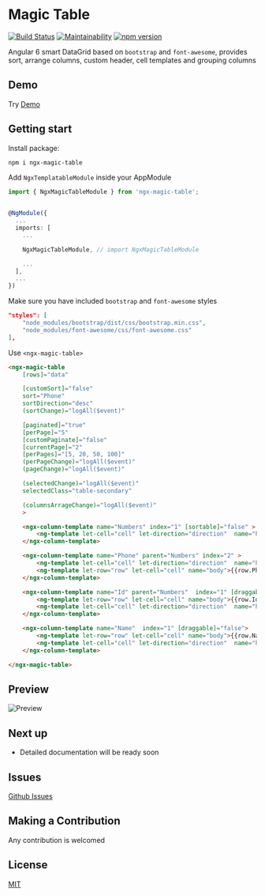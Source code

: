 # Magic Table

[![Build Status](https://api.travis-ci.org/mvakili/ngx-magic-table.svg?branch=master)](https://travis-ci.org/mvakili/ngx-magic-table)
[![Maintainability](https://api.codeclimate.com/v1/badges/9bdb33820bfdaa028c78/maintainability)](https://codeclimate.com/github/mvakili/ngx-magic-table/maintainability)
[![npm version](https://badge.fury.io/js/ngx-magic-table.svg)](https://badge.fury.io/js/ngx-magic-table)


Angular 6 smart DataGrid based on `bootstrap` and `font-awesome`, provides sort, arrange columns, custom header, cell templates and grouping columns

## Demo

Try [Demo](https://stackblitz.com/edit/angular-cyry7o?file=src%2Fapp%2Fapp.component.html) 


## Getting start
Install package:
```bash
npm i ngx-magic-table
```
Add `NgxTemplatableModule` inside your AppModule
```typescript
import { NgxMagicTableModule } from 'ngx-magic-table';


@NgModule({
  ...
  imports: [
    ...

    NgxMagicTableModule, // import NgxMagicTableModule 

    ...
  ],
  ...
})
```
Make sure you have included `bootstrap` and `font-awesome` styles
```json
"styles": [
    "node_modules/bootstrap/dist/css/bootstrap.min.css",
    "node_modules/font-awesome/css/font-awesome.css"
],
```

Use `<ngx-magic-table>`
```html
<ngx-magic-table
    [rows]="data"

    [customSort]="false"
    sort="Phone"
    sortDirection="desc"
    (sortChange)="logAll($event)"

    [paginated]="true"
    [perPage]="5"
    [customPaginate]="false"
    [currentPage]="2"
    [perPages]="[5, 20, 50, 100]"
    (perPageChange)="logAll($event)"
    (pageChange)="logAll($event)"

    (selectedChange)="logAll($event)"
    selectedClass="table-secondary"

    (columnsArrageChange)="logAll($event)"
    >

    <ngx-column-template name="Numbers" index="1" [sortable]="false" >
        <ng-template let-cell="cell" let-direction="direction"  name="header">{{cell.name}}  </ng-template>
    </ngx-column-template>

    <ngx-column-template name="Phone" parent="Numbers" index="2" >
        <ng-template let-cell="cell" let-direction="direction"  name="header">{{cell.name}} <i class="fa" *ngIf="direction" [ngClass]="direction == 'asc' ? 'fa-arrow-up' : 'fa-arrow-down'" ></i> </ng-template>
        <ng-template let-row="row" let-cell="cell" name="body">{{row.Phone}}</ng-template>
    </ngx-column-template>

    <ngx-column-template name="Id" parent="Numbers"  index="1" [draggable]="false">
        <ng-template let-row="row" let-cell="cell" name="body">{{row.Id}}</ng-template>
        <ng-template let-cell="cell" let-direction="direction"  name="header">{{cell.name}} <i class="fa" *ngIf="direction" [ngClass]="direction == 'asc' ? 'fa-arrow-up' : 'fa-arrow-down'" ></i> </ng-template>
    </ngx-column-template>

    <ngx-column-template name="Name"  index="1" [draggable]="false">
        <ng-template let-row="row" let-cell="cell" name="body">{{row.Name}}</ng-template>
        <ng-template let-cell="cell" let-direction="direction"  name="header">{{cell.name}} <i class="fa" *ngIf="direction" [ngClass]="direction == 'asc' ? 'fa-arrow-up' : 'fa-arrow-down'" ></i> </ng-template>
    </ngx-column-template>

</ngx-magic-table>
```
## Preview
![Preview](https://i.imgur.com/u6W2JBF.jpg)

## Next up

- Detailed documentation will be ready soon

## Issues

[Github Issues](https://github.com/mvakili/ngx-magic/issues)

## Making a Contribution
Any contribution is welcomed

## License
[MIT](https://github.com/mvakili/ngx-magic/blob/master/LICENSE)
